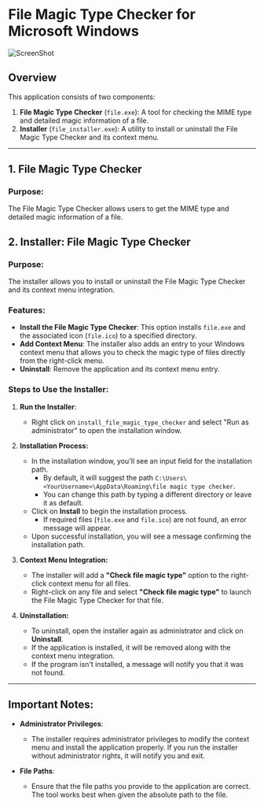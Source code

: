 # File Magic Type Checker for Microsoft Windows
![ScreenShot](https://github.com/user-attachments/assets/41a459d2-8fb0-4aa8-9ff8-2f069e7c5bac)

## Overview
This application consists of two components:

1. **File Magic Type Checker** (`file.exe`): A tool for checking the MIME type and detailed magic information of a file.
2. **Installer** (`file_installer.exe`): A utility to install or uninstall the File Magic Type Checker and its context menu.

---

## 1. **File Magic Type Checker**

### Purpose:
The File Magic Type Checker allows users to get the MIME type and detailed magic information of a file.

## 2. **Installer: File Magic Type Checker**

### Purpose:
The installer allows you to install or uninstall the File Magic Type Checker and its context menu integration.

### Features:
- **Install the File Magic Type Checker**: This option installs `file.exe` and the associated icon (`file.ico`) to a specified directory.
- **Add Context Menu**: The installer also adds an entry to your Windows context menu that allows you to check the magic type of files directly from the right-click menu.
- **Uninstall**: Remove the application and its context menu entry.

### Steps to Use the Installer:

1. **Run the Installer**:
   - Right click on `install_file_magic_type_checker` and select "Run as administrator" to open the installation window.
   
2. **Installation Process:**
   - In the installation window, you'll see an input field for the installation path.
     - By default, it will suggest the path `C:\Users\<YourUsername>\AppData\Roaming\file magic type checker`.
     - You can change this path by typing a different directory or leave it as default.
   - Click on **Install** to begin the installation process.
     - If required files (`file.exe` and `file.ico`) are not found, an error message will appear.
   - Upon successful installation, you will see a message confirming the installation path.

3. **Context Menu Integration:**
   - The installer will add a **"Check file magic type"** option to the right-click context menu for all files.
   - Right-click on any file and select **"Check file magic type"** to launch the File Magic Type Checker for that file.

4. **Uninstallation:**
   - To uninstall, open the installer again as administrator and click on **Uninstall**.
   - If the application is installed, it will be removed along with the context menu integration.
   - If the program isn't installed, a message will notify you that it was not found.

---

## Important Notes:
- **Administrator Privileges**: 
   - The installer requires administrator privileges to modify the context menu and install the application properly. If you run the installer without administrator rights, it will notify you and exit.
  
- **File Paths**: 
   - Ensure that the file paths you provide to the application are correct. The tool works best when given the absolute path to the file.

